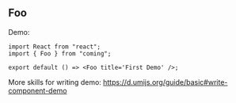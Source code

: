 ## Foo

Demo:

```tsx
import React from "react";
import { Foo } from "coming";

export default () => <Foo title='First Demo' />;
```

More skills for writing demo: https://d.umijs.org/guide/basic#write-component-demo
